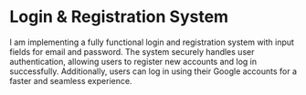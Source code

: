 # Login & Registration System

I am implementing a fully functional login and registration system with input fields for email and password. The system securely handles user authentication, allowing users to register new accounts and log in successfully. Additionally, users can log in using their Google accounts for a faster and seamless experience.
